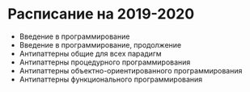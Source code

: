 # Расписание на 2019-2020

- Введение в программирование
- Введение в программирование, продолжение
- Антипаттерны общие для всех парадигм
- Антипаттерны процедурного программирования
- Антипаттерны объектно-ориентированного программирования
- Антипаттерны функционального программирования
